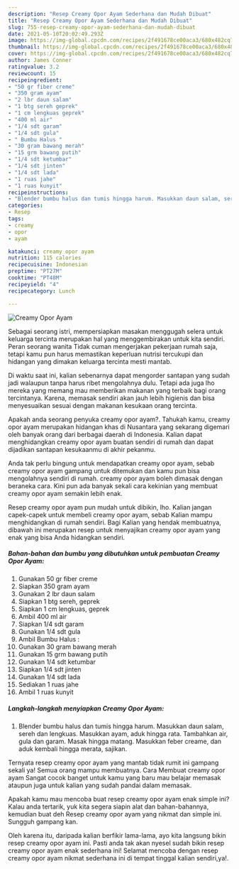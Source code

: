 ```yaml
---
description: "Resep Creamy Opor Ayam Sederhana dan Mudah Dibuat"
title: "Resep Creamy Opor Ayam Sederhana dan Mudah Dibuat"
slug: 755-resep-creamy-opor-ayam-sederhana-dan-mudah-dibuat
date: 2021-05-10T20:02:49.293Z
image: https://img-global.cpcdn.com/recipes/2f491678ce00aca3/680x482cq70/creamy-opor-ayam-foto-resep-utama.jpg
thumbnail: https://img-global.cpcdn.com/recipes/2f491678ce00aca3/680x482cq70/creamy-opor-ayam-foto-resep-utama.jpg
cover: https://img-global.cpcdn.com/recipes/2f491678ce00aca3/680x482cq70/creamy-opor-ayam-foto-resep-utama.jpg
author: James Conner
ratingvalue: 3.2
reviewcount: 15
recipeingredient:
- "50 gr fiber creme"
- "350 gram ayam"
- "2 lbr daun salam"
- "1 btg sereh geprek"
- "1 cm lengkuas geprek"
- "400 ml air"
- "1/4 sdt garam"
- "1/4 sdt gula"
- " Bumbu Halus "
- "30 gram bawang merah"
- "15 grm bawang putih"
- "1/4 sdt ketumbar"
- "1/4 sdt jinten"
- "1/4 sdt lada"
- "1 ruas jahe"
- "1 ruas kunyit"
recipeinstructions:
- "Blender bumbu halus dan tumis hingga harum. Masukkan daun salam, sereh dan lengkuas. Masukkan ayam, aduk hingga rata. Tambahkan air, gula dan garam. Masak hingga matang. Masukkan feber creame, dan aduk kembali hingga merata, sajikan."
categories:
- Resep
tags:
- creamy
- opor
- ayam

katakunci: creamy opor ayam 
nutrition: 115 calories
recipecuisine: Indonesian
preptime: "PT27M"
cooktime: "PT48M"
recipeyield: "4"
recipecategory: Lunch

---
```



![Creamy Opor Ayam](https://img-global.cpcdn.com/recipes/2f491678ce00aca3/680x482cq70/creamy-opor-ayam-foto-resep-utama.jpg)

Sebagai seorang istri, mempersiapkan masakan menggugah selera untuk keluarga tercinta merupakan hal yang menggembirakan untuk kita sendiri. Peran seorang  wanita Tidak cuman mengerjakan pekerjaan rumah saja, tetapi kamu pun harus memastikan keperluan nutrisi tercukupi dan hidangan yang dimakan keluarga tercinta mesti mantab.

Di waktu  saat ini, kalian sebenarnya dapat mengorder santapan yang sudah jadi walaupun tanpa harus ribet mengolahnya dulu. Tetapi ada juga lho mereka yang memang mau memberikan makanan yang terbaik bagi orang tercintanya. Karena, memasak sendiri akan jauh lebih higienis dan bisa menyesuaikan sesuai dengan makanan kesukaan orang tercinta. 



Apakah anda seorang penyuka creamy opor ayam?. Tahukah kamu, creamy opor ayam merupakan hidangan khas di Nusantara yang sekarang digemari oleh banyak orang dari berbagai daerah di Indonesia. Kalian dapat menghidangkan creamy opor ayam buatan sendiri di rumah dan dapat dijadikan santapan kesukaanmu di akhir pekanmu.

Anda tak perlu bingung untuk mendapatkan creamy opor ayam, sebab creamy opor ayam gampang untuk ditemukan dan kamu pun bisa mengolahnya sendiri di rumah. creamy opor ayam boleh dimasak dengan beraneka cara. Kini pun ada banyak sekali cara kekinian yang membuat creamy opor ayam semakin lebih enak.

Resep creamy opor ayam pun mudah untuk dibikin, lho. Kalian jangan capek-capek untuk membeli creamy opor ayam, sebab Kalian mampu menghidangkan di rumah sendiri. Bagi Kalian yang hendak membuatnya, dibawah ini merupakan resep untuk menyajikan creamy opor ayam yang enak yang bisa Anda hidangkan sendiri.

<!--inarticleads1-->

##### Bahan-bahan dan bumbu yang dibutuhkan untuk pembuatan Creamy Opor Ayam:

1. Gunakan 50 gr fiber creme
1. Siapkan 350 gram ayam
1. Gunakan 2 lbr daun salam
1. Siapkan 1 btg sereh, geprek
1. Siapkan 1 cm lengkuas, geprek
1. Ambil 400 ml air
1. Siapkan 1/4 sdt garam
1. Gunakan 1/4 sdt gula
1. Ambil  Bumbu Halus :
1. Gunakan 30 gram bawang merah
1. Gunakan 15 grm bawang putih
1. Gunakan 1/4 sdt ketumbar
1. Siapkan 1/4 sdt jinten
1. Gunakan 1/4 sdt lada
1. Sediakan 1 ruas jahe
1. Ambil 1 ruas kunyit




<!--inarticleads2-->

##### Langkah-langkah menyiapkan Creamy Opor Ayam:

1. Blender bumbu halus dan tumis hingga harum. Masukkan daun salam, sereh dan lengkuas. Masukkan ayam, aduk hingga rata. Tambahkan air, gula dan garam. Masak hingga matang. Masukkan feber creame, dan aduk kembali hingga merata, sajikan.




Ternyata resep creamy opor ayam yang mantab tidak rumit ini gampang sekali ya! Semua orang mampu membuatnya. Cara Membuat creamy opor ayam Sangat cocok banget untuk kamu yang baru mau belajar memasak ataupun juga untuk kalian yang sudah pandai dalam memasak.

Apakah kamu mau mencoba buat resep creamy opor ayam enak simple ini? Kalau anda tertarik, yuk kita segera siapin alat dan bahan-bahannya, kemudian buat deh Resep creamy opor ayam yang nikmat dan simple ini. Sungguh gampang kan. 

Oleh karena itu, daripada kalian berfikir lama-lama, ayo kita langsung bikin resep creamy opor ayam ini. Pasti anda tak akan nyesel sudah bikin resep creamy opor ayam enak sederhana ini! Selamat mencoba dengan resep creamy opor ayam nikmat sederhana ini di tempat tinggal kalian sendiri,ya!.

